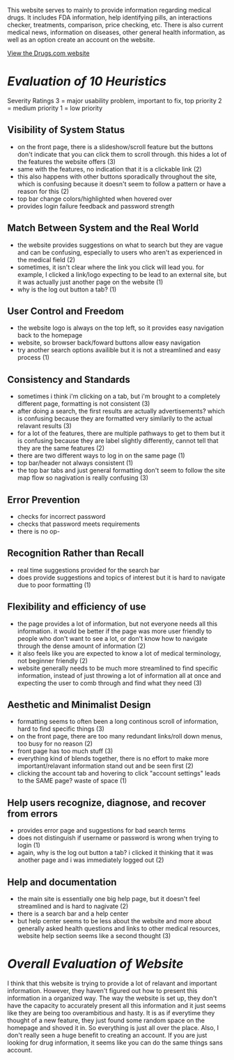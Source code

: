 This website serves to mainly to provide information regarding medical drugs. It includes FDA information, help identifying pills, an interactions checker, treatments, comparison, price checking, etc. There is also current medical news, information on diseases, other general health information, as well as an option create an account on the website.

[View the Drugs.com website](https://www.drugs.com/)

# *Evaluation of 10 Heuristics*

Severity Ratings
3 = major usability problem, important to fix, top priority
2 = medium priority
1 = low priority

## Visibility of System Status
- on the front page, there is a slideshow/scroll feature but the buttons don't indicate that you can click them to scroll through. this hides a lot of the features the website offers (3)
- same with the features, no indication that it is a clickable link (2)
- this also happens with other buttons sporadically throughout the site, which is confusing because it doesn't seem to follow a pattern or have a reason for this (2)
- top bar change colors/highlighted when hovered over
- provides login failure feedback and password strength

## Match Between System and the Real World
- the website provides suggestions on what to search but they are vague and can be confusing, especially to users who aren't as experienced in the medical field (2)
- sometimes, it isn't clear where the link you click will lead you. for example, I clicked a link/logo expecting to be lead to an external site, but it was actually just another page on the website (1)
- why is the log out button a tab? (1)

## User Control and Freedom
- the website logo is always on the top left, so it provides easy navigation back to the homepage
- website, so browser back/foward buttons allow easy navigation
- try another search options availible but it is not a streamlined and easy process (1)

## Consistency and Standards
- sometimes i think i'm clicking on a tab, but i'm brought to a completely different page, formatting is not consistent (3)
- after doing a search, the first results are actually advertisements? which is confusing because they are formatted very similarily to the actual relavant results (3)
- for a lot of the features, there are multiple pathways to get to them but it is confusing because they are label slightly differently, cannot tell that they are the same features (2)
- there are two different ways to log in on the same page (1)
- top bar/header not always consistent (1)
- the top bar tabs and just general formatting don't seem to follow the site map flow so nagivation is really confusing (3)

## Error Prevention
- checks for incorrect password
- checks that password meets requirements
- there is no op-

## Recognition Rather than Recall
- real time suggestions provided for the search bar
- does provide suggestions and topics of interest but it is hard to navigate due to poor formatting (1)

## Flexibility and efficiency of use
- the page provides a lot of information, but not everyone needs all this information. it would be better if the page was more user friendly to people who don't want to see a lot, or don't know how to navigate through the dense amount of information (2)
- it also feels like you are expected to know a lot of medical terminology, not beginner friendly (2)
- website generally needs to be much more streamlined to find specific information, instead of just throwing a lot of information all at once and expecting the user to comb through and find what they need (3)
  
## Aesthetic and Minimalist Design
- formatting seems to often been a long continous scroll of information, hard to find specific things (3)
- on the front page, there are too many redundant links/roll down menus, too busy for no reason (2)
- front page has too much stuff (3)
- everything kind of blends together, there is no effort to make more important/relavant information stand out and be seen first (2)
- clicking the account tab and hovering to click "account settings" leads to the SAME page? waste of space (1)

## Help users recognize, diagnose, and recover from errors
- provides error page and suggestions for bad search terms 
- does not distinguish if username or password is wrong when trying to login (1)
- again, why is the log out button a tab? i clicked it thinking that it was another page and i was immediately logged out (2)

## Help and documentation
- the main site is essentially one big help page, but it doesn't feel streamlined and is hard to nagivate (2)
- there is a search bar and a help center
- but help center seems to be less about the website and more about generally asked health questions and links to other medical resources, website help section seems like a second thought (3)

# *Overall Evaluation of Website*
I think that this website is trying to provide a lot of relavant and important information. However, they haven't figured out how to present this information in a organized way. The way the website is set up, they don't have the capacity to accurately present all this information and it just seems like they are being too overambitious and hasty. It is as if everytime they thought of a new feature, they just found some random space on the homepage and shoved it in. So everything is just all over the place. Also, I don't really seen a huge benefit to creating an account. If you are just looking for drug information, it seems like you can do the same things sans account. 
